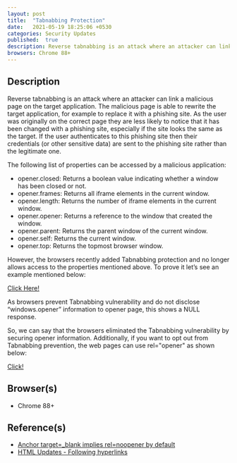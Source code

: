 ```yaml
---
layout: post
title:  "Tabnabbing Protection"
date:   2021-05-19 18:25:06 +0530
categories: Security Updates
published:	true 
description: Reverse tabnabbing is an attack where an attacker can link a malicious page on the target application. The browsers recently added Tabnabbing protection and no longer allows access to the properties of "windows.opener". As browsers prevent Tabnabbing vulnerability and do not disclose "windows.opener" information to the opener page, this shows a NULL response. We can say that the browsers eliminated the Tabnabbing vulnerability by securing opener information Additionally, if you want to opt out from Tabnabbing prevention, the web pages can use rel="opener".
browsers: Chrome 88+
---
```


## Description 
Reverse tabnabbing is an attack where an attacker can link a malicious page on the target application. The malicious page is able to rewrite the target application, for example to replace it with a phishing site. As the user was originally on the correct page they are less likely to notice that it has been changed with a phishing site, especially if the site looks the same as the target. If the user authenticates to this phishing site then their credentials (or other sensitive data) are sent to the phishing site rather than the legitimate one.

The following list of properties can be accessed by a malicious application:
* opener.closed: Returns a boolean value indicating whether a window has been closed or not.
* opener.frames: Returns all iframe elements in the current window.
* opener.length: Returns the number of iframe elements in the current window.
* opener.opener: Returns a reference to the window that created the window.
* opener.parent: Returns the parent window of the current window.
* opener.self: Returns the current window.
* opener.top: Returns the topmost browser window.

However, the browsers recently added Tabnabbing protection and no longer allows access to the properties mentioned above. To prove it let’s see an example mentioned below:

<a target="_blank" href="https://attacker.com">Click Here! </a>

As browsers prevent Tabnabbing vulnerability and do not disclose “windows.opener” information to opener page, this shows a NULL response. 

So, we can say that the browsers eliminated the Tabnabbing vulnerability by securing opener information. 
Additionally, if you want to opt out from Tabnabbing prevention, the web pages can use rel="opener" as shown below:

<a target="_blank" href="https://notsosecure.com" rel="opener">Click!</a>

## Browser(s) 
* Chrome 88+

## Reference(s)
* [Anchor target=_blank implies rel=noopener by default](https://www.chromestatus.com/features/6140064063029248)
* [HTML Updates - Following hyperlinks](https://html.spec.whatwg.org/#following-hyperlinks)